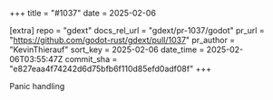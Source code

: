 +++
title = "#1037"
date = 2025-02-06

[extra]
repo = "gdext"
docs_rel_url = "gdext/pr-1037/godot"
pr_url = "https://github.com/godot-rust/gdext/pull/1037"
pr_author = "KevinThierauf"
sort_key = 2025-02-06
date_time = 2025-02-06T03:55:47Z
commit_sha = "e827eaa4f74242d6d75bfb6f110d85efd0adf08f"
+++

Panic handling
